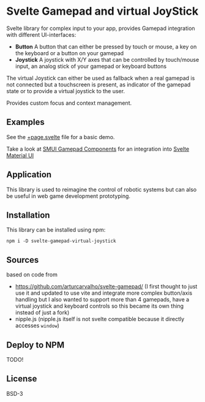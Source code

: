 # Svelte Gamepad and virtual JoyStick
Svelte library for complex input to your app, provides Gamepad integration with different UI-interfaces:
 - **Button** A button that can either be pressed by touch or mouse, a key on the keyboard or a button on your gamepad
 - **Joystick** A joystick with X/Y axes that can be controlled by touch/mouse input, an analog stick of your gamepad or keyboard buttons

The virtual Joystick can either be used as fallback when a real gamepad is not connected but a touchscreen is present, as indicator of the gamepad state or to provide a virtual joystick to the user.

Provides custom focus and context management.

## Examples
See the [+page.svelte](https://github.com/brean/svelte-gamepad-virtual-joystick/blob/main/src/routes/%2Bpage.svelte) file for a basic demo.

Take a look at [SMUI Gamepad Components](https://github.com/brean/smui-gamepad-components) for an integration into [Svelte Material UI](https://sveltematerialui.com/)

## Application
This library is used to reimagine the control of robotic systems but can also be useful in web game development prototyping.

## Installation
This library can be installed using npm:
```
npm i -D svelte-gamepad-virtual-joystick
```

## Sources
based on code from
 - https://github.com/arturcarvalho/svelte-gamepad/ (I first thought to just use it and updated to use vite and integrate more complex button/axis handling but I also wanted to support more than 4 gamepads, have a virtual joystick and keyboard controls so this became its own thing instead of just a fork)
 - nipple.js (nipple.js itself is not svelte compatible because it directly accesses `window`)


## Deploy to NPM
TODO!

## License
BSD-3
